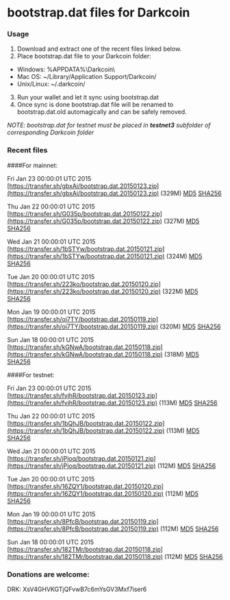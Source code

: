 # bootstrap.dat files for Darkcoin

### Usage

1. Download and extract one of the recent files linked below.
2. Place bootstrap.dat file to your Darkcoin folder:
 - Windows: %APPDATA%\Darkcoin\
 - Mac OS: ~/Library/Application Support/Darkcoin/
 - Unix/Linux: ~/.darkcoin/
3. Run your wallet and let it sync using bootstrap.dat
4. Once sync is done bootstrap.dat file will be renamed to bootstrap.dat.old automagically and can be safely removed.

_NOTE: bootstrap.dat for testnet must be placed in **testnet3** subfolder of corresponding Darkcoin folder_

### Recent files

####For mainnet:

Fri Jan 23 00:00:01 UTC 2015 [https://transfer.sh/gbxAj/bootstrap.dat.20150123.zip](https://transfer.sh/gbxAj/bootstrap.dat.20150123.zip) (329M) [MD5](https://transfer.sh/vUXCh/md5.txt) [SHA256](https://transfer.sh/5IQhL/sha256.txt)

Thu Jan 22 00:00:01 UTC 2015 [https://transfer.sh/G035p/bootstrap.dat.20150122.zip](https://transfer.sh/G035p/bootstrap.dat.20150122.zip) (327M) [MD5](https://transfer.sh/1eNZOR/md5.txt) [SHA256](https://transfer.sh/xJT26/sha256.txt)

Wed Jan 21 00:00:01 UTC 2015 [https://transfer.sh/1bSTYw/bootstrap.dat.20150121.zip](https://transfer.sh/1bSTYw/bootstrap.dat.20150121.zip) (324M) [MD5](https://transfer.sh/zFxdv/md5.txt) [SHA256](https://transfer.sh/iTdGM/sha256.txt)

Tue Jan 20 00:00:01 UTC 2015 [https://transfer.sh/223ko/bootstrap.dat.20150120.zip](https://transfer.sh/223ko/bootstrap.dat.20150120.zip) (322M) [MD5](https://transfer.sh/fGPL0/md5.txt) [SHA256](https://transfer.sh/9Ev49/sha256.txt)

Mon Jan 19 00:00:01 UTC 2015 [https://transfer.sh/oi7TY/bootstrap.dat.20150119.zip](https://transfer.sh/oi7TY/bootstrap.dat.20150119.zip) (320M) [MD5](https://transfer.sh/Bwuyx/md5.txt) [SHA256](https://transfer.sh/oCj4C/sha256.txt)

Sun Jan 18 00:00:01 UTC 2015 [https://transfer.sh/kGNwA/bootstrap.dat.20150118.zip](https://transfer.sh/kGNwA/bootstrap.dat.20150118.zip) (318M) [MD5](https://transfer.sh/2CjBi/md5.txt) [SHA256](https://transfer.sh/12EjVs/sha256.txt)

####For testnet:

Fri Jan 23 00:00:01 UTC 2015 [https://transfer.sh/fvjhR/bootstrap.dat.20150123.zip](https://transfer.sh/fvjhR/bootstrap.dat.20150123.zip) (113M) [MD5](https://transfer.sh/dCxQC/md5.txt) [SHA256](https://transfer.sh/6vS3s/sha256.txt)

Thu Jan 22 00:00:01 UTC 2015 [https://transfer.sh/1bQhJB/bootstrap.dat.20150122.zip](https://transfer.sh/1bQhJB/bootstrap.dat.20150122.zip) (113M) [MD5](https://transfer.sh/FLr3h/md5.txt) [SHA256](https://transfer.sh/NH34q/sha256.txt)

Wed Jan 21 00:00:01 UTC 2015 [https://transfer.sh/jPjoq/bootstrap.dat.20150121.zip](https://transfer.sh/jPjoq/bootstrap.dat.20150121.zip) (112M) [MD5](https://transfer.sh/R0SDu/md5.txt) [SHA256](https://transfer.sh/NakEe/sha256.txt)

Tue Jan 20 00:00:01 UTC 2015 [https://transfer.sh/16ZQY1/bootstrap.dat.20150120.zip](https://transfer.sh/16ZQY1/bootstrap.dat.20150120.zip) (112M) [MD5](https://transfer.sh/HXDeH/md5.txt) [SHA256](https://transfer.sh/1gJnS3/sha256.txt)

Mon Jan 19 00:00:01 UTC 2015 [https://transfer.sh/8PfcB/bootstrap.dat.20150119.zip](https://transfer.sh/8PfcB/bootstrap.dat.20150119.zip) (112M) [MD5](https://transfer.sh/USXK6/md5.txt) [SHA256](https://transfer.sh/iNAAY/sha256.txt)

Sun Jan 18 00:00:01 UTC 2015 [https://transfer.sh/182TMr/bootstrap.dat.20150118.zip](https://transfer.sh/182TMr/bootstrap.dat.20150118.zip) (112M) [MD5](https://transfer.sh/25VMQ/md5.txt) [SHA256](https://transfer.sh/FXvNE/sha256.txt)

### Donations are welcome:

DRK: XsV4GHVKGTjQFvwB7c6mYsGV3Mxf7iser6
